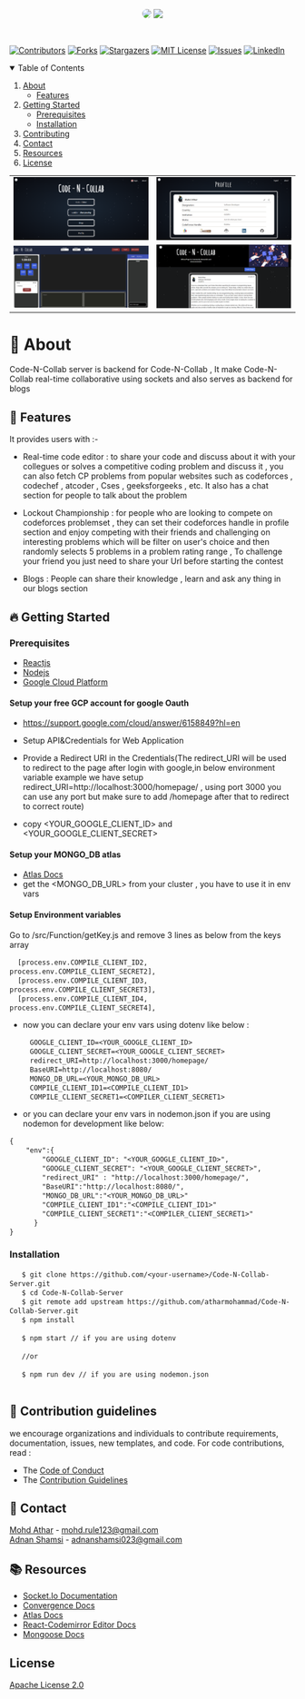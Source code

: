 <p align="center">
<img src="https://user-images.githubusercontent.com/56029409/120935296-af116b00-c71f-11eb-8a47-9ca6a54832db.png" height="90"
     style="border-radius:50%"/>
<img src="https://user-images.githubusercontent.com/56029409/120934611-a10e1b00-c71c-11eb-8f9a-c22ecfc82652.png" height="70">
</p>
<br/>

[![Contributors][contributors-shield]][contributors-url]
[![Forks][forks-shield]][forks-url]
[![Stargazers][stars-shield]][stars-url]
[![MIT License][license-shield]][license-url]
[![Issues][issues-shield]][issues-url]
[![LinkedIn][linkedin-shield]][linkedin-url]

<details open="open">
  <summary>Table of Contents</summary>
  <ol>
    <li>
      <a href="#-about">About</a>
      <ul>
        <li><a href="#-features">Features</a></li>
      </ul>
    </li>
    <li>
      <a href="#-getting-started">Getting Started</a>
      <ul>
        <li><a href="#prerequisites">Prerequisites</a></li>
      </ul>
         <ul>
        <li><a href="#installation">Installation</a></li>
      </ul>
    </li>
    <li><a href="#-contribution-guidelines">Contributing</a></li>
    <li><a href="#-contact">Contact</a></li>
    <li><a href="#-resources">Resources</a></li>
    <li><a href="#license">License</a></li>
  </ol>
</details>

<a href="https://code-n-collab.netlify.app/" target="_blank"  rel="noreferrer" >
<table >
   <tr>
     <td>
        <img src="Images/homepage.PNG"/>
     </td>
     <td >
       <img src="Images/pofile.PNG"/>
     </td>
   </tr>
   <tr>
     <td>
       <img src="Images/championship.PNG" />
     </td>
     <td>
       <img src="Images/Blogs.PNG" />
     </td>
   </tr>
</table>
 </a>

# 🔖 About 
Code-N-Collab server is backend for Code-N-Collab , It make Code-N-Collab real-time collaborative using sockets and also serves as backend for blogs

## 🚀 Features
It provides users with :-
- Real-time code editor :
  to share your code and discuss about it with your collegues or solves a competitive coding problem and discuss it , you can also fetch CP problems from popular websites such as codeforces , codechef , atcoder , Cses , geeksforgeeks , etc. It also has a chat section for people to talk about the problem

- Lockout Championship :
  for people who are looking to compete on codeforces problemset , they can set their codeforces handle in profile section and enjoy competing with their friends and challenging on interesting problems which will be filter on user's choice and then randomly selects 5 problems in a problem rating range , To challenge your friend you just need to share your Url before starting the contest
  
- Blogs : 
  People can share their knowledge , learn and ask any thing in our blogs section 

## 🔥 Getting Started 

### Prerequisites

- <a href="https://reactjs.org/">Reactjs</a>
- <a href="https://nodejs.org/en/">Nodejs</a>
- <a href="https://console.cloud.google.com/">Google Cloud Platform</a>

#### Setup your free GCP account for google Oauth
- https://support.google.com/cloud/answer/6158849?hl=en

- Setup API&Credentials for Web Application

- Provide a Redirect URI in the Credentials(The redirect_URI will be used to redirect to the page after login with google,in below environment variable example we have setup redirect_URI=http://localhost:3000/homepage/ , using port 3000 you can use any port but make sure to add /homepage after that to redirect to correct route)

- copy <YOUR_GOOGLE_CLIENT_ID> and <YOUR_GOOGLE_CLIENT_SECRET>

#### Setup your MONGO_DB atlas
- <a href="https://docs.atlas.mongodb.com/getting-started/">Atlas Docs</a>
- get the <MONGO_DB_URL> from your cluster , you have to use it in env vars

#### Setup Environment variables 
Go to /src/Function/getKey.js and remove 3 lines as below from the keys array 

``` 
  [process.env.COMPILE_CLIENT_ID2, process.env.COMPILE_CLIENT_SECRET2],
  [process.env.COMPILE_CLIENT_ID3, process.env.COMPILE_CLIENT_SECRET3],
  [process.env.COMPILE_CLIENT_ID4, process.env.COMPILE_CLIENT_SECRET4],
```

- now you can declare your env vars using dotenv like below :

```
     GOOGLE_CLIENT_ID=<YOUR_GOOGLE_CLIENT_ID>
     GOOGLE_CLIENT_SECRET=<YOUR_GOOGLE_CLIENT_SECRET>
     redirect_URI=http://localhost:3000/homepage/
     BaseURI=http://localhost:8080/
     MONGO_DB_URL=<YOUR_MONGO_DB_URL>
     COMPILE_CLIENT_ID1=<COMPILE_CLIENT_ID1>
     COMPILE_CLIENT_SECRET1=<COMPILER_CLIENT_SECRET1>

```
- or you can declare your env vars in nodemon.json if you are using nodemon for development like below:
```
{
    "env":{
        "GOOGLE_CLIENT_ID": "<YOUR_GOOGLE_CLIENT_ID>",
        "GOOGLE_CLIENT_SECRET": "<YOUR_GOOGLE_CLIENT_SECRET>",
        "redirect_URI" : "http://localhost:3000/homepage/",
        "BaseURI":"http://localhost:8080/",
        "MONGO_DB_URL":"<YOUR_MONGO_DB_URL>"
        "COMPILE_CLIENT_ID1":"<COMPILE_CLIENT_ID1>"
        "COMPILE_CLIENT_SECRET1":"<COMPILER_CLIENT_SECRET1>"
      }
}

```

### Installation

```
   $ git clone https://github.com/<your-username>/Code-N-Collab-Server.git
   $ cd Code-N-Collab-Server
   $ git remote add upstream https://github.com/atharmohammad/Code-N-Collab-Server.git
   $ npm install
   
   $ npm start // if you are using dotenv
   
   //or
   
   $ npm run dev // if you are using nodemon.json 
   
```

## 💁 Contribution guidelines 

 we encourage organizations and individuals to contribute requirements, documentation, issues, new templates, and code.
 For code contributions, read :
 
- The <a href="CODE_OF_CONDUCT.md" >Code of Conduct</a>
- The <a href="CONTRIBUTING.md">Contribution Guidelines</a>

## 📲 Contact

<a href="https://www.linkedin.com/in/athar-mohammad-34068a157/">Mohd Athar</a> - mohd.rule123@gmail.com
<br>
<a href="https://www.linkedin.com/in/adnan-shamsi-5830301b3/">Adnan Shamsi</a> - adnanshamsi023@gmail.com

## 📚 Resources 
- <a href="https://socket.io/docs/v4" >Socket.Io Documentation </a>
- <a href="https://convergence.io/documentation/" > Convergence Docs </a>
- <a href="https://docs.atlas.mongodb.com/getting-started/">Atlas Docs </a>
- <a href="https://github.com/scniro/react-codemirror2">React-Codemirror Editor Docs</a>
- <a href="https://mongoosejs.com/docs/guide.html">Mongoose Docs</a>

## License
<a href="LICENSE">Apache License 2.0</a>

[contributors-shield]: https://img.shields.io/github/contributors/atharmohammad/Code-N-Collab-Server.svg?style=for-the-badge
[contributors-url]: https://github.com/atharmohammad/Code-N-Collab-Server/graphs/contributors
[forks-shield]: https://img.shields.io/github/forks/atharmohammad/Code-N-Collab-Server.svg?style=for-the-badge
[forks-url]: https://github.com/atharmohammad/Code-N-Collab-Server/network/members
[stars-shield]: https://img.shields.io/github/stars/atharmohammad/Code-N-Collab-Server.svg?style=for-the-badge
[stars-url]: https://github.com/atharmohammad/Code-N-Collab-Server/stargazers
[issues-shield]: https://img.shields.io/github/issues/atharmohammad/Code-N-Collab-Server.svg?style=for-the-badge
[issues-url]: https://github.com/atharmohammad/Code-N-Collab-Server/issues
[license-shield]: https://img.shields.io/github/license/atharmohammad/Code-N-Collab-Server.svg?style=for-the-badge
[license-url]: https://github.com/atharmohammad/Code-N-Collab-Server/blob/master/LICENSE
[linkedin-shield]: https://img.shields.io/badge/-LinkedIn-black.svg?style=for-the-badge&logo=linkedin&colorB=555
[linkedin-url]: https://www.linkedin.com/in/athar-mohammad-34068a157/

